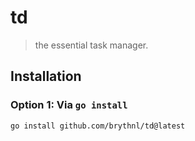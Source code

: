 # td
> the essential task manager.

## Installation

### Option 1: Via `go install`
```sh
go install github.com/brythnl/td@latest
